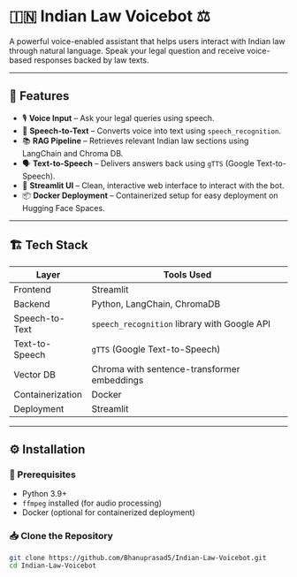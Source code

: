 # 🇮🇳 Indian Law Voicebot ⚖️  
A powerful voice-enabled assistant that helps users interact with Indian law through natural language. Speak your legal question and receive voice-based responses backed by law texts.

---

## 📌 Features

- 🎙️ **Voice Input** – Ask your legal queries using speech.
- 🧠 **Speech-to-Text** – Converts voice into text using `speech_recognition`.
- 📚 **RAG Pipeline** – Retrieves relevant Indian law sections using LangChain and Chroma DB.
- 🗣️ **Text-to-Speech** – Delivers answers back using `gTTS` (Google Text-to-Speech).
- 🧾 **Streamlit UI** – Clean, interactive web interface to interact with the bot.
- 📦 **Docker Deployment** – Containerized setup for easy deployment on Hugging Face Spaces.

---

## 🏗️ Tech Stack

| Layer              | Tools Used                                            |
|-------------------|--------------------------------------------------------|
| Frontend          | Streamlit                                             |
| Backend           | Python, LangChain, ChromaDB                           |
| Speech-to-Text    | `speech_recognition` library with Google API          |
| Text-to-Speech    | `gTTS` (Google Text-to-Speech)                        |
| Vector DB         | Chroma with sentence-transformer embeddings           |
| Containerization  | Docker                                                |
| Deployment        | Streamlit                                   |

---

## ⚙️ Installation

### 🔧 Prerequisites

- Python 3.9+
- `ffmpeg` installed (for audio processing)
- Docker (optional for containerized deployment)

### 📥 Clone the Repository

```bash
git clone https://github.com/Bhanuprasad5/Indian-Law-Voicebot.git
cd Indian-Law-Voicebot
